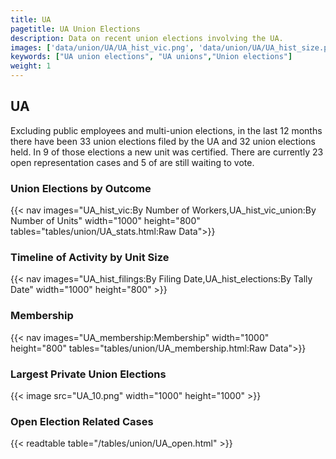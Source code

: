 ```yaml
---
title: UA
pagetitle: UA Union Elections
description: Data on recent union elections involving the UA.
images: ['data/union/UA/UA_hist_vic.png', 'data/union/UA/UA_hist_size.png', 'data/union/UA/UA_10.png']
keywords: ["UA union elections", "UA unions","Union elections"]
weight: 1
---
```

##  UA

Excluding public employees and multi-union elections, in the last 12 months there have been 33 union elections filed by the UA and 32 union elections held. In 9 of those elections a new unit was certified. There are currently 23 open representation cases and 5 of are still waiting to vote.

### Union Elections by Outcome
{{< nav images="UA_hist_vic:By Number of Workers,UA_hist_vic_union:By Number of Units" width="1000" height="800" tables="tables/union/UA_stats.html:Raw Data">}}

### Timeline of Activity by Unit Size
{{< nav images="UA_hist_filings:By Filing Date,UA_hist_elections:By Tally Date" width="1000" height="800" >}}

### Membership
{{< nav images="UA_membership:Membership" width="1000" height="800" tables="tables/union/UA_membership.html:Raw Data">}}

### Largest Private Union Elections
{{< image src="UA_10.png" width="1000" height="1000"  >}}

### Open Election Related Cases
{{< readtable table="/tables/union/UA_open.html" >}}

